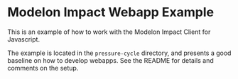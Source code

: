 # Modelon Impact Webapp Example

This is an example of how to work with the Modelon Impact Client for Javascript.

The example is located in the `pressure-cycle` directory, and presents a good baseline
on how to develop webapps. See the README for details and comments on the setup.
